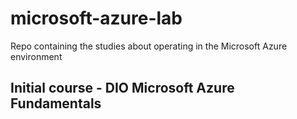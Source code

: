# microsoft-azure-lab
Repo containing the studies about operating in the Microsoft Azure environment

## Initial course - DIO Microsoft Azure Fundamentals
